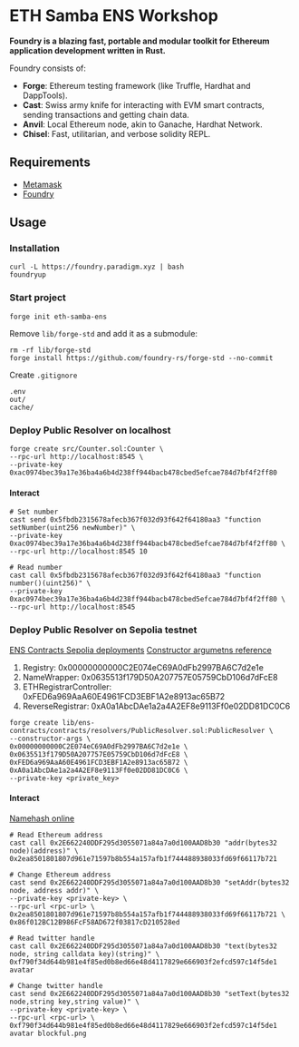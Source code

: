 # ETH Samba ENS Workshop

**Foundry is a blazing fast, portable and modular toolkit for Ethereum application development written in Rust.**

Foundry consists of:

- **Forge**: Ethereum testing framework (like Truffle, Hardhat and DappTools).
- **Cast**: Swiss army knife for interacting with EVM smart contracts, sending transactions and getting chain data.
- **Anvil**: Local Ethereum node, akin to Ganache, Hardhat Network.
- **Chisel**: Fast, utilitarian, and verbose solidity REPL.

## Requirements

- [Metamask](https://metamask.io)
- [Foundry](https://book.getfoundry.sh/)

## Usage

### Installation

```shell
curl -L https://foundry.paradigm.xyz | bash
foundryup
```

### Start project

```shell
forge init eth-samba-ens
```

Remove `lib/forge-std` and add it as a submodule:

```shell
rm -rf lib/forge-std
forge install https://github.com/foundry-rs/forge-std --no-commit 
```

Create `.gitignore`

```gitignore
.env
out/
cache/
```

### Deploy Public Resolver on localhost

```shell
forge create src/Counter.sol:Counter \
--rpc-url http://localhost:8545 \
--private-key 0xac0974bec39a17e36ba4a6b4d238ff944bacb478cbed5efcae784d7bf4f2ff80
```

#### Interact

```shell
# Set number
cast send 0x5fbdb2315678afecb367f032d93f642f64180aa3 "function setNumber(uint256 newNumber)" \
--private-key 0xac0974bec39a17e36ba4a6b4d238ff944bacb478cbed5efcae784d7bf4f2ff80 \
--rpc-url http://localhost:8545 10

# Read number
cast call 0x5fbdb2315678afecb367f032d93f642f64180aa3 "function number()(uint256)" \
--private-key 0xac0974bec39a17e36ba4a6b4d238ff944bacb478cbed5efcae784d7bf4f2ff80 \
--rpc-url http://localhost:8545
```

### Deploy Public Resolver on Sepolia testnet

[ENS Contracts Sepolia deployments](https://github.com/ensdomains/ens-contracts/tree/staging/deployments/sepolia)
[Constructor argumetns reference](https://github.com/ensdomains/ens-contracts/blob/staging/deploy/resolvers/00_deploy_public_resolver.ts)

1. Registry: 0x00000000000C2E074eC69A0dFb2997BA6C7d2e1e
2. NameWrapper: 0x0635513f179D50A207757E05759CbD106d7dFcE8
3. ETHRegistrarController: 0xFED6a969AaA60E4961FCD3EBF1A2e8913ac65B72
4. ReverseRegistrar: 0xA0a1AbcDAe1a2a4A2EF8e9113Ff0e02DD81DC0C6

```shell
forge create lib/ens-contracts/contracts/resolvers/PublicResolver.sol:PublicResolver \
--constructor-args \
0x00000000000C2E074eC69A0dFb2997BA6C7d2e1e \
0x0635513f179D50A207757E05759CbD106d7dFcE8 \
0xFED6a969AaA60E4961FCD3EBF1A2e8913ac65B72 \
0xA0a1AbcDAe1a2a4A2EF8e9113Ff0e02DD81DC0C6 \
--private-key <private_key>
```

#### Interact

[Namehash online](https://swolfeyes.github.io/ethereum-namehash-calculator/)

```shell
# Read Ethereum address
cast call 0x2E662240DDF295d3055071a84a7a0d100AAD8b30 "addr(bytes32 node)(address)" \
0x2ea8501801807d961e71597b8b554a157afb1f744488938033fd69f66117b721

# Change Ethereum address
cast send 0x2E662240DDF295d3055071a84a7a0d100AAD8b30 "setAddr(bytes32 node, address addr)" \
--private-key <private-key> \
--rpc-url <rpc-url> \
0x2ea8501801807d961e71597b8b554a157afb1f744488938033fd69f66117b721 \
0x86f012BC12B986FcF58AD672f03817cD210528ed

# Read twitter handle
cast call 0x2E662240DDF295d3055071a84a7a0d100AAD8b30 "text(bytes32 node, string calldata key)(string)" \
0xf790f34d644b981e4f85ed0b8ed66e48d4117829e666903f2efcd597c14f5de1 avatar

# Change twitter handle
cast send 0x2E662240DDF295d3055071a84a7a0d100AAD8b30 "setText(bytes32 node,string key,string value)" \
--private-key <private-key> \
--rpc-url <rpc-url> \
0xf790f34d644b981e4f85ed0b8ed66e48d4117829e666903f2efcd597c14f5de1 avatar blockful.png
```
